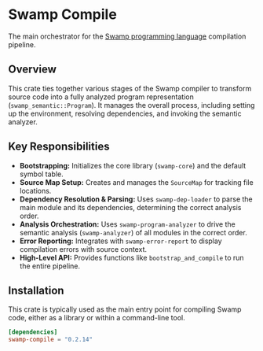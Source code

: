 # Swamp Compile

The main orchestrator for the [Swamp programming language](https://github.com/swamp/swamp) compilation pipeline.

## Overview

This crate ties together various stages of the Swamp compiler to transform source code into a fully analyzed program representation (`swamp_semantic::Program`). It manages the overall process, including setting up the environment, resolving dependencies, and invoking the semantic analyzer.

## Key Responsibilities

*   **Bootstrapping:** Initializes the core library (`swamp-core`) and the default symbol table.
*   **Source Map Setup:** Creates and manages the `SourceMap` for tracking file locations.
*   **Dependency Resolution & Parsing:** Uses `swamp-dep-loader` to parse the main module and its dependencies, determining the correct analysis order.
*   **Analysis Orchestration:** Uses `swamp-program-analyzer` to drive the semantic analysis (`swamp-analyzer`) of all modules in the correct order.
*   **Error Reporting:** Integrates with `swamp-error-report` to display compilation errors with source context.
*   **High-Level API:** Provides functions like `bootstrap_and_compile` to run the entire pipeline.

## Installation

This crate is typically used as the main entry point for compiling Swamp code, either as a library or within a command-line tool.

```toml
[dependencies]
swamp-compile = "0.2.14"
```
